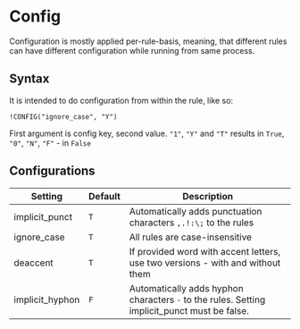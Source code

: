 # Config

Configuration is mostly applied per-rule-basis, meaning, that different rules can have different configuration while running from same process.

## Syntax

It is intended to do configuration from within the rule, like so:

```
!CONFIG("ignore_case", "Y")
```

First argument is config key, second value. `"1"`, `"Y"` and `"T"` results in `True`, `"0"`, `"N"`, `"F"` - in `False`

## Configurations

| Setting            | Default              | Description                                                                   |
|--------------------|----------------------|-------------------------------------------------------------------------------|
| implicit_punct     |`T`                   |Automatically adds punctuation characters `,.!:\;` to the rules                |
| ignore_case        |`T`                   |All rules are case-insensitive                                                 |
| deaccent           |`T`                   |If provided word with accent letters, use two versions - with and without them |
| implicit_hyphon           |`F`                   |Automatically adds hyphon characters `-` to the rules. Setting implicit_punct must be false.   |